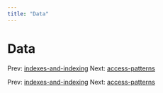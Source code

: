 ```yaml
---
title: "Data"
---
```


# Data

Prev: [indexes-and-indexing](indexes-and-indexing.md)
Next: [access-patterns](access-patterns.md)

Prev: [indexes-and-indexing](indexes-and-indexing.md)
Next: [access-patterns](access-patterns.md)
